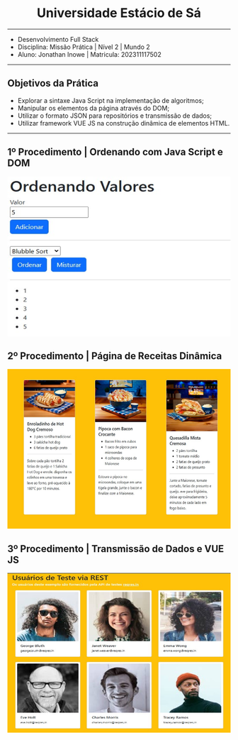 <!-- PROJECT LOGO -->
<div align="center">
   <a href="https://github.com/othneildrew/Best-README-Template">
   </a>
    <h1 align="center"> Universidade Estácio de Sá </h1>
     <hr>
</div> 

* Desenvolvimento Full Stack
* Disciplina: Missão Prática | Nível 2 | Mundo 2
* Aluno: Jonathan Inowe | Matricula: 202311117502
<hr>

 <h2>Objetivos da Prática </h2>

* Explorar a sintaxe Java Script na implementação de algoritmos;
* Manipular os elementos da página através do DOM;
* Utilizar o formato JSON para repositórios e transmissão de dados;
* Utilizar framework VUE JS na construção dinâmica de elementos HTML.
  
<hr>

<h2> 1º Procedimento | Ordenando com Java Script e DOM </h2>
  <a href="https://github.com/joninowe/Missao-nivel-2-mundo-2/blob/main/Screenshot_2.jpg">
      <img src="https://github.com/joninowe/Missao-nivel-2-mundo-2/blob/main/Screenshot_2.jpg" width="540" height="360">
  </a>
  
<h2> 2º Procedimento | Página de Receitas Dinâmica </h2>
  <a href="https://github.com/joninowe/Missao-nivel-2-mundo-2/blob/main/Screenshot_3.jpg">
      <img src="https://github.com/joninowe/Missao-nivel-2-mundo-2/blob/main/Screenshot_3.jpg" alt="estacio logo" width="540" height="360">
  </a>

<h2> 3º Procedimento | Transmissão de Dados e VUE JS </h2>
  <a href="https://github.com/joninowe/Missao-nivel-2-mundo-2/blob/main/Screenshot_4.jpg">
      <img src="https://github.com/joninowe/Missao-nivel-2-mundo-2/blob/main/Screenshot_4.jpg" alt="estacio logo" width="540" height="360">
  </a>
